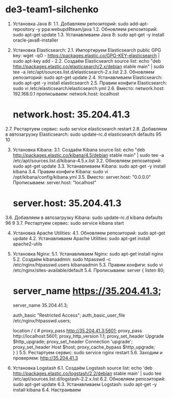 # de3-team1-silchenko
1. Установка Java 8:
 1.1. Добавляем репозиторий:
       sudo add-apt-repository -y ppa:webupd8team/java
 1.2. Обновляем репозиторий:
       sudo apt-get update
 1.3. Устанавливаем Java 8:
       sudo apt-get -y install oracle-java8-installer

2. Установка Elasticsearch:
 2.1. Импортируем Elasticsearch public GPG key:
       wget -qO - https://packages.elastic.co/GPG-KEY-elasticsearch | sudo apt-key add -
 2.2. Создаём Elasticsearch source list:
       echo "deb http://packages.elastic.co/elasticsearch/2.x/debian stable main" | sudo tee -a /etc/apt/sources.list.d/elasticsearch-2.x.list
 2.3. Обновляем репозиторий:
       sudo apt-get update
 2.4. Устанавливаем Elasticsearch:
       sudo apt-get -y install elasticsearch
 2.5. Правим конфиги Elasticsearch:
       sudo vi /etc/elasticsearch/elasticsearch.yml
 2.6. Вместо:
       network.host: 192.168.0.1
      прописываем:
      network.host: localhost
      # network.host: 35.204.41.3
 2.7. Рестартуем сервис:
       sudo service elasticsearch restart
 2.8. Добавляем в автозагрузку Elasticsearch:
       sudo update-rc.d elasticsearch defaults 95 10

3. Установка Kibana:
 3.1. Создаём Kibana source list:
       echo "deb http://packages.elastic.co/kibana/4.5/debian stable main" | sudo tee -a /etc/apt/sources.list.d/kibana-4.5.x.list
 3.2. Обновляем репозиторий:
       sudo apt-get update
 3.3. Устанавливаем Kibana:
       sudo apt-get -y install kibana
 3.4. Правим конфиги Kibana:
       sudo vi /opt/kibana/config/kibana.yml
 3.5. Вместо:
       server.host: "0.0.0.0"
      Прописываем:
      server.host: "localhost"
      # server.host: 35.204.41.3
 3.6. Добавляем в автозагрузку Kibana:
       sudo update-rc.d kibana defaults 96 9
 3.7. Рестартуем сервис:
       sudo service kibana start

4. Установка Apache Utilities:
 4.1. Обновляем репозиторий:
       sudo apt-get update
 4.2. Устанавливаем Apache Utilities:
       sudo apt-get install apache2-utils

5. Установка Nginx:
 5.1. Устанавливаем Nginx:
       sudo apt-get install nginx
 5.2. Создаём kibanaadmin:
       sudo htpasswd -c /etc/nginx/htpasswd.users kibanaadmin
 5.3. Правим конфиги:
       sudo vi /etc/nginx/sites-available/default
 5.4. Прописываем:
server {
    listen 80;

   # server_name https://35.204.41.3;
    server_name 35.204.41.3;

    auth_basic "Restricted Access";
    auth_basic_user_file /etc/nginx/htpasswd.users;

    location / {
       # proxy_pass http://35.204.41.3:5601;
        proxy_pass http://localhost:5601;
        proxy_http_version 1.1;
        proxy_set_header Upgrade $http_upgrade;
        proxy_set_header Connection 'upgrade';
        proxy_set_header Host $host;
        proxy_cache_bypass $http_upgrade;        
    }
}
 5.5. Рестартуем сервис:
       sudo service nginx restart
 5.6. Заходим и проверяем:
       http://35.204.41.3

6. Установка Logstash
 6.1. Создаём Logstash source list:
       echo 'deb http://packages.elastic.co/logstash/2.2/debian stable main' | sudo tee /etc/apt/sources.list.d/logstash-2.2.x.list
 6.2. Обновляем репозиторий:
       sudo apt-get update
 6.3. Устанавливаем Logstash:
       sudo apt-get -y install kibana
 6.4. Настраиваем 